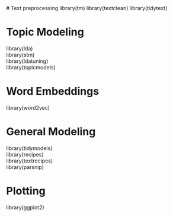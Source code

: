 <div class="text-purple">
  # Text preprocessing
  library(tm)
  library(textclean)
  library(tidytext)
</div>

# Topic Modeling
library(lda)\
library(stm)\
library(ldatuning)\
library(topicmodels)

# Word Embeddings
library(word2vec)

# General Modeling
library(tidymodels)\
library(recipes)\
library(textrecipes)\
library(parsnip)

# Plotting
library(ggplot2)
